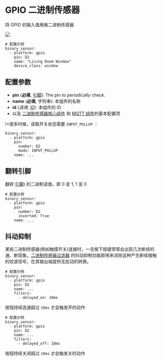 # GPIO 二进制传感器

将 GPIO 的输入值用做二进制传感器

![](http://pic.airijia.com/doc/20190703102740.png)

```
# 配置示例
binary_sensor:
  - platform: gpio
    pin: D2
    name: "Living Room Window"
    device_class: window
```

## 配置参数

- **pin** (**必填**, [引脚](esphome/guides/configuration-types#引脚)): The pin to periodically check.
- **name** (**必填**, 字符串): 本组件的名称
- **id** (*选填*, [ID](esphome/guides/configuration-types#id)): 本组件的 ID
- 以及 [二进制传感器核心组件](esphome/components/binary_sensor/) 和 [MQTT 组件](esphome/components/mqtt#MQTT-组件基本配置项)的基本配置项


!>很多时候，读取开关状态需要 `INPUT_PULLUP` ：


```
binary_sensor:
  - platform: gpio
    pin:
      number: D2
      mode: INPUT_PULLUP
    name: ...
```

## 翻转引脚

翻转 [引脚](esphome/guides/configuration-types#引脚)) 的二进制读值，即 0 变 1, 1 变 0


```
# 配置示例
binary_sensor:
  - platform: gpio
    pin:
      number: D2
      inverted: True
    name: ...
```

## 抖动抑制

某些二进制传感器(例如触摸开关)连接时，一旦按下按键常常会出现几次断续的通、断现象。[二进制传感器过滤器](esphome/components/binary_sensor/#过滤器) 的抖动抑制功能即用来消除这种产生断续接触的纹波信号，在其输出端提供无扰动的转换。


```
# 配置示例
binary_sensor:
  - platform: gpio
    pin: D2
    name: ...
    filters:
      - delayed_on: 10ms
```

按钮持续连通超过 `10ms` 才会触发开的动作

```
# 配置示例
binary_sensor:
  - platform: gpio
    pin: D2
    name: ...
    filters:
      - delayed_off: 10ms
```

按钮持续关闭超过 `10ms` 才会触发关的动作